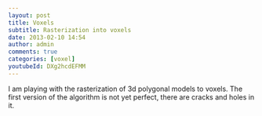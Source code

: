 ```yaml
---
layout: post
title: Voxels
subtitle: Rasterization into voxels
date: 2013-02-10 14:54
author: admin
comments: true
categories: [voxel]
youtubeId: DXg2hcdEFMM
---
```

I am playing with the rasterization of 3d polygonal models to voxels. The first version of the algorithm is not yet perfect, there are cracks and holes in it.



